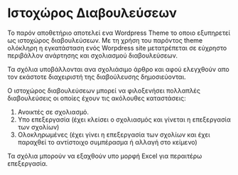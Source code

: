 Ιστοχώρος Διαβουλεύσεων
=====================

Το παρόν αποθετήριο αποτελεί ενα Wordpress Theme το οποιο εξυπηρετεί ως ιστοχώρος διαβουλεύσεων. Με τη χρήση του παρόντος theme ολόκληρη η εγκατάσταση ενός Worpdress site μετατρέπεται σε εύχρηστο περιβάλλον ανάρτησης και σχολιασμού διαβουλεύσεων.

Τα σχόλια υποβάλλονται ανα σχολιάσιμο άρθρο και αφού ελεγχθούν απο τον εκάστοτε διαχειριστή της διαβούλευσης δημοσιεύονται.

Ο ιστοχώρος διαβουλεύσεων μπορεί να φιλοξενήσει πολλαπλές διαβουλεύσεις οι οποίες έχουν τις ακόλουθες καταστάσεις:

1. Ανοικτές σε σχολιασμό.
2. Υπο επεξεργασία (έχει κλείσει ο σχολιασμός και γίνεται η επεξεργασία των σχολίων)
3. Ολοκληρωμένες (έχει γίνει η επεξεργασία των σχολίων και έχει παραχθεί το αντίστοιχο συμπέρασμα ή αλλαγή στο κείμενο)

Τα σχόλια μπορούν να εξαχθούν υπο μορφή Excel για περαιτέρω επεξεργασία.
